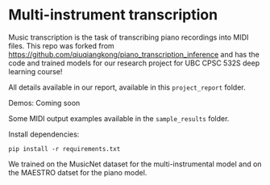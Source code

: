 
# Multi-instrument transcription

Music transcription is the task of transcribing piano recordings into MIDI files. This repo was forked from https://github.com/qiuqiangkong/piano_transcription_inference and has the code and trained models for our research project for UBC CPSC 532S deep learning course!

All details available in our report, available in this `project_report` folder. 

Demos: Coming soon

Some MIDI output examples available in the `sample_results` folder.

Install dependencies:
```
pip install -r requirements.txt
```

We trained on the MusicNet dataset for the multi-instrumental model and on the MAESTRO  datset for the piano model.
